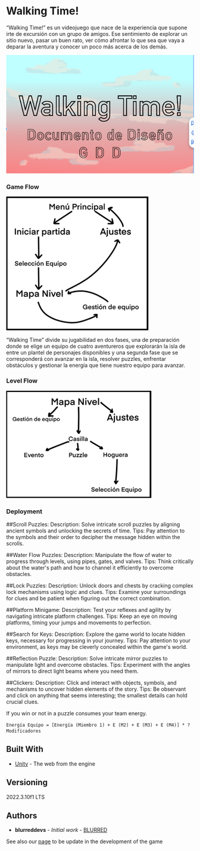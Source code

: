 # Walking Time!

“Walking Time!” es un videojuego que nace de la experiencia que supone irte de excursión con un grupo de amigos. Ese sentimiento de explorar un sitio nuevo, pasar un buen rato, ver cómo afrontar lo que sea que vaya a deparar la aventura y conocer un poco más acerca de los demás.

![alt text](https://github.com/blurredteam/walking-time-design/blob/main/Diagramas/Portada.PNG?raw=true)

### Game Flow

![alt text](https://github.com/blurredteam/walking-time-design/blob/main/Diagramas/Diagrama-Juego.PNG?raw=true)


“Walking Time” divide su jugabilidad en dos fases, una de preparación donde se elige un equipo de cuatro aventureros que explorarán la isla de entre un plantel de personajes disponibles y una segunda fase que se corresponderá con avanzar en la isla, resolver puzzles, enfrentar obstáculos y gestionar la energía que tiene nuestro equipo para avanzar.


### Level Flow

![alt text](https://github.com/blurredteam/walking-time-design/blob/main/Diagramas/Diagrama-nivel.PNG?raw=true)



### Deployment

##Scroll Puzzles:
Description: Solve intricate scroll puzzles by aligning ancient symbols and unlocking the secrets of time.
Tips: Pay attention to the symbols and their order to decipher the message hidden within the scrolls.

##Water Flow Puzzles:
Description: Manipulate the flow of water to progress through levels, using pipes, gates, and valves.
Tips: Think critically about the water's path and how to channel it efficiently to overcome obstacles.

##Lock Puzzles:
Description: Unlock doors and chests by cracking complex lock mechanisms using logic and clues.
Tips: Examine your surroundings for clues and be patient when figuring out the correct combination.

##Platform Minigame:
Description: Test your reflexes and agility by navigating intricate platform challenges.
Tips: Keep an eye on moving platforms, timing your jumps and movements to perfection.

##Search for Keys:
Description: Explore the game world to locate hidden keys, necessary for progressing in your journey.
Tips: Pay attention to your environment, as keys may be cleverly concealed within the game's world.

##Reflection Puzzle:
Description: Solve intricate mirror puzzles to manipulate light and overcome obstacles.
Tips: Experiment with the angles of mirrors to direct light beams where you need them.

##Clickers:
Description: Click and interact with objects, symbols, and mechanisms to uncover hidden elements of the story.
Tips: Be observant and click on anything that seems interesting; the smallest details can hold crucial clues.

If you win or not in a puzzle consumes your team energy.
```
Energía Equipo = [Energía (Miembro 1) + E (M2) + E (M3) + E (M4)] * ?Modificadores 
```
## Built With

* [Unity](https://unity.com/es) - The web from the engine


## Versioning
2022.3.10f1 LTS


## Authors

* **blurreddevs** - *Initial work* - [BLURRED]([https://github.com/PurpleBooth](https://github.com/blurredteam/))

See also our [page]([https://github.com/your/project/contributors](https://blurredteam.github.io/portfolio/)) to be update in the development of the game
